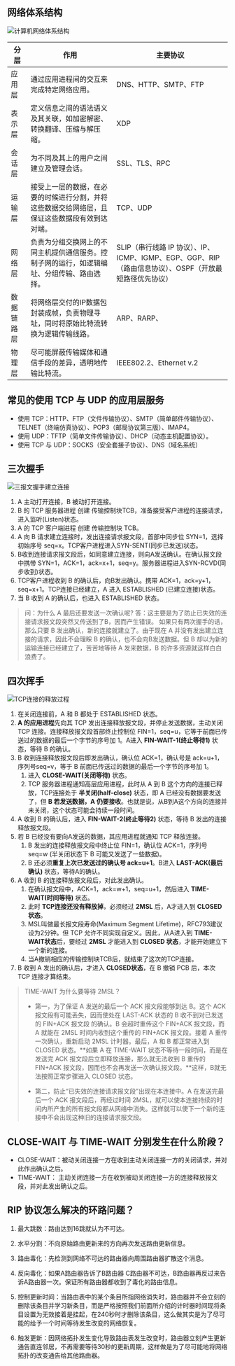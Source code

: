 ## 网络体系结构

![计算机网络体系结构](https://tva1.sinaimg.cn/large/00831rSTly1gd9qb100evj31f40ocdvs.jpg)

| 分层       | 作用                                                         | 主要协议                                                     |
| ---------- | ------------------------------------------------------------ | ------------------------------------------------------------ |
| 应用层     | 通过应用进程间的交互来完成特定网络应用。                     | DNS、HTTP、SMTP、FTP                                         |
| 表示层     | 定义信息之间的语法语义及其关联，如加密解密、转换翻译、压缩与解压缩。 | XDP                                                          |
| 会话层     | 为不同及其上的用户之间建立及管理会话。                       | SSL、TLS、RPC                                                |
| 运输层     | 接受上一层的数据，在必要的时候进行分割，并将这些数据交给网络层，且保证这些数据段有效到达对端。 | TCP、UDP                                                     |
| 网络层     | 负责为分组交换网上的不同主机提供通信服务。控制子网的运行，如逻辑编址、分组传输、路由选择。 | SLIP（串行线路 IP 协议）、IP、ICMP、IGMP、EGP、GGP、RIP（路由信息协议）、OSPF（开放最短路径优先协议） |
| 数据链路层 | 将网络层交付的IP数据包封装成帧，负责物理寻址，同时将原始比特流转换为逻辑传输线路。 | ARP、RARP、                                                  |
| 物理层     | 尽可能屏蔽传输媒体和通信手段的差异，透明地传输比特流。       | IEEE802.2、Ethernet v.2                                      |

## 常见的使用 TCP 与 UDP 的应用层服务

- 使用 TCP：HTTP、FTP（文件传输协议）、SMTP（简单邮件传输协议）、TELNET（终端仿真协议）、POP3（邮局协议第三版）、IMAP4。
- 使用 UDP：TFTP（简单文件传输协议）、DHCP（动态主机配置协议）。
- 使用 TCP 与 UDP：SOCKS（安全套接子协议）、DNS（域名系统）

## 三次握手

![三报文握手建立连接](https://tva1.sinaimg.cn/large/00831rSTly1gd9tsfxtkyj31ce0okdrn.jpg)

1. A 主动打开连接，B 被动打开连接。
2. B 的 TCP 服务器进程 创建 传输控制块TCB，准备接受客户进程的连接请求，进入监听(Listen)状态。
3. A 的 TCP 客户端进程 创建 传输控制块 TCB。
4. A 向 B 请求建立连接时，发出连接请求报文段，首部中同步位 SYN=1，选择初始序号 seq=x。TCP客户进程进入SYN-SENT(同步已发送)状态。
5. B收到连接请求报文段后，如同意建立连接，则向A发送确认。在确认报文段中携带 SYN=1，ACK=1，ack=x+1，seq=y。服务器进程进入SYN-RCVD(同步收到)状态。
6. TCP客户进程收到 B 的确认后，向B发出确认。携带 ACK=1，ack=y+1，seq=x+1。TCP连接已经建立，A 进入 ESTABLISHED (已建立连接)状态。
7. 当 B 收到 A 的确认后，也进入 ESTABLISHED 状态。

> 问：为什么 A 最后还要发送一次确认呢?
> 答：这主要是为了防止已失效的连接请求报文段突然又传送到了B，因而产生错误。
> 如果只有两次握手的话，那么只要 B 发出确认，新的连接就建立了。由于现在 A 并没有发出建立连接的请求，因此不会理睬 B 的确认，也不会向B发送数据。但 B 却以为新的运输连接已经建立了，苦苦地等待 A 发来数据，B 的许多资源就这样白白浪费了。

## 四次挥手

![TCP连接的释放过程](https://tva1.sinaimg.cn/large/00831rSTly1gd9uuv1g7cj31ew0r2qje.jpg)

1. 在关闭连接前，A 和 B 都处于 ESTABLISHED 状态。
2. **A 的应用进程**先向其 TCP 发出连接释放报文段，并停止发送数据，主动关闭 TCP 连接。连接释放报文段首部终止控制位 FIN=1，seq=u，它等于前面已传送过的数据的最后一个字节的序号加 1。A进入 **FIN-WAIT-1(终止等待1)** 状态，等待 B 的确认。
3. B 收到连接释放报文段后即发出确认，确认位 ACK=1，确认号是 ack=u+1，序列号seq=v，等于 B 前面已传送过的数据的最后一个字节的序号加 1。
   1. 进入 **CLOSE-WAIT(关闭等待)** 状态。
   2. TCP 服务器进程通知高层应用进程，此时从 A 到 B 这个方向的连接已释放，TCP连接处于 **半关闭(half-close)** 状态，即 A 已经没有数据要发送了，但 **B 若发送数据，A 仍要接收**。也就是说，从B到A这个方向的连接并未关闭，这个状态可能会持续一段时间。
4. A 收到 B 的确认后，进入 **FIN-WAIT-2(终止等待2)** 状态，等待 B 发出的连接释放报文段。
5. 若 B 已经没有要向A发送的数据，其应用进程就通知 TCP 释放连接。
   1. B 发出的连接释放报文段中终止位 FIN=1，确认位 ACK=1，序列号 seq=w (半关闭状态下 B 可能又发送了一些数据)。
   2. B 还必须**重复上次已发送过的确认号 ack=u+1**。B进入 **LAST-ACK(最后确认)** 状态，等待A的确认。
6. A 收到 B 的连接释放报文段后，对此发出确认。
   1. 在确认报文段中，ACK=1，ack=w+1，seq=u+1，然后进入 **TIME-WAIT(时间等待)** 状态。
   2. 此时 **TCP连接还没有释放掉**，必须经过 **2MSL** 后，A才进入到 **CLOSED状态**。
   3. MSL叫做最长报文段寿命(Maximum Segment Lifetime)，RFC793建议设为2分钟。但 TCP 允许不同实现自定义。因此，从A进入到 **TIME-WAIT状态**后，要经过 **2MSL** 才能进入到 **CLOSED 状态**，才能开始建立下一个新的连接。
   4. 当A撤销相应的传输控制块TCB后，就结束了这次的TCP连接。
7. B 收到 A 发出的确认后，才进入 **CLOSED状态**，在 B 撤销 PCB 后，本次 TCP 连接才算结束。

> TIME-WAIT 为什么要等待 2MSL？
>
> - 第一，为了保证 A 发送的最后一个 ACK 报文段能够到达 B。这个 ACK 报文段有可能丢失，因而使处在 LAST-ACK 状态的 B 收不到对已发送的 FIN+ACK 报文段 的确认。B 会超时重传这个 FIN+ACK 报文段，而 A 就能在 2MSL 时间内收到这个重传的 FIN+ACK 报文段。接着 A 重传一次确认，重新启动 2MSL 计时器。最后，A 和 B 都正常进入到 CLOSED 状态。**如果 A 在 TIME-WAIT 状态不等待一段时间，而是在发送完 ACK 报文段后立即释放连接，那么就无法收到 B 重传的 FIN+ACK 报文段，因而也不会再发送一次确认报文段。**这样，B就无法按照正常步骤进入 CLOSED 状态。
>
> - 第二，防止“已失效的连接请求报文段”出现在本连接中。A 在发送完最后一个 ACK 报文段后，再经过时间 2MSL，就可以使本连接持续的时间内所产生的所有报文段都从网络中消失。这样就可以使下一个新的连接中不会出现这种旧的连接请求报文段。

## CLOSE-WAIT 与 TIME-WAIT 分别发生在什么阶段？

- CLOSE-WAIT：被动关闭连接一方在收到主动关闭连接一方的关闭请求，并对此作出确认之后。
- TIME-WAIT： 主动关闭连接一方在收到被动关闭连接一方的连接释放报文段，并对此发出确认之后。

## RIP 协议怎么解决的环路问题？

1. 最大跳数：路由达到16跳就认为不可达。

2. 水平分割：不向原始路由更新来的方向再次发送路由更新信息。

3. 路由毒化：先检测到网络不可达的路由器向周围路由器扩散这个消息。

4. 反向毒化：如果A路由器告诉了B路由器 C路由器不可达，B路由器再反过来告诉A路由器一次。保证所有路由器都收到了毒化的路由信息。

5. 控制更新时间：当路由表中的某个条目所指网络消失时，路由器并不会立刻的删除该条目并学习新条目，而是严格按照我们前面所介绍的计时器时间现将条目设置为无效接着是挂起，在240秒时才删除该条目，这么做其实是为了尽可能的给予一个时间等待发生改变的网络恢复。

6. 触发更新：因网络拓扑发生变化导致路由表发生改变时，路由器立刻产生更新通告直连邻居，不再需要等待30秒的更新周期，这样做是为了尽可能地将网络拓扑的改变通告给其他路由器。